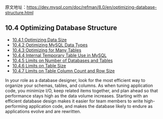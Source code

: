 原文地址：https://dev.mysql.com/doc/refman/8.0/en/optimizing-database-structure.html



## 10.4 Optimizing Database Structure

- [10.4.1 Optimizing Data Size](https://dev.mysql.com/doc/refman/8.0/en/data-size.html)
- [10.4.2 Optimizing MySQL Data Types](https://dev.mysql.com/doc/refman/8.0/en/optimize-data-types.html)
- [10.4.3 Optimizing for Many Tables](https://dev.mysql.com/doc/refman/8.0/en/optimize-multi-tables.html)
- [10.4.4 Internal Temporary Table Use in MySQL](https://dev.mysql.com/doc/refman/8.0/en/internal-temporary-tables.html)
- [10.4.5 Limits on Number of Databases and Tables](https://dev.mysql.com/doc/refman/8.0/en/database-count-limit.html)
- [10.4.6 Limits on Table Size](https://dev.mysql.com/doc/refman/8.0/en/table-size-limit.html)
- [10.4.7 Limits on Table Column Count and Row Size](https://dev.mysql.com/doc/refman/8.0/en/column-count-limit.html)

In your role as a database designer, look for the most efficient way to organize your schemas, tables, and columns. As when tuning application code, you minimize I/O, keep related items together, and plan ahead so that performance stays high as the data volume increases. Starting with an efficient database design makes it easier for team members to write high-performing application code, and makes the database likely to endure as applications evolve and are rewritten.
